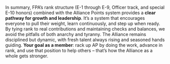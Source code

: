 In summary, FPA’s rank structure (E-1 through E-9, Officer track, and special E-10 honors) combined with the Alliance Points system provides a **clear pathway for growth and leadership**. It’s a system that encourages everyone to pull their weight, learn continuously, and step up when ready. By tying rank to real contributions and maintaining checks and balances, we avoid the pitfalls of both anarchy and tyranny. The Alliance remains disciplined but dynamic, with fresh talent always rising and seasoned hands guiding. **Your goal as a member**: rack up AP by doing the work, advance in rank, and use that position to help others – that’s how the Alliance as a whole gets stronger.
